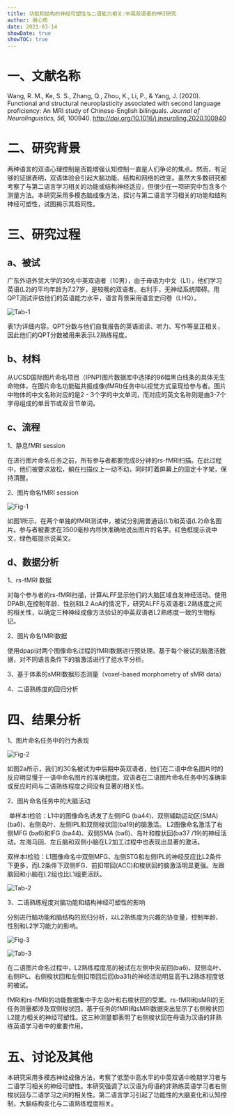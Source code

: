 ```yaml
---
title: 功能和结构的神经可塑性与二语能力相关:中英双语者的MRI研究
author: 谢心雨
date: 2021-03-14
showDate: true
showTOC: true
---
```


# 一、文献名称

Wang, R. M., Ke, S. S., Zhang, Q., Zhou, K., Li, P., & Yang, J. (2020). Functional and structural neuroplasticity associated with second language proficiency: An MRI study of Chinese-English bilinguals. *Journal of Neurolinguistics, 56,* 100940. http://doi.org/10.1016/j.jneuroling.2020.100940 

# 二、研究背景

​		两种语言的双语心理控制是否能增强认知控制一直是人们争论的焦点。然而，有足够的证据表明，双语体验会引起大脑功能、结构和网络的改变。虽然大多数研究都考察了与第二语言学习相关的功能或结构神经适应，但很少在一项研究中包含多个测量方法。本研究采用多模态脑成像方法，探讨与第二语言学习相关的功能和结构神经可塑性，试图揭示其趋同性。

# 三、研究过程

## a、被试

广东外语外贸大学的30名中英双语者（10男），由于母语为中文（L1），他们学习英语(L2)的平均年龄为7.27岁，是较晚的双语者。右利手，无神经系统障碍。用QPT测试评估他们的英语能力水平，语言背景采用语言史问卷（LHQ）。

![Tab-1]()

表1为详细内容。QPT分数与他们自我报告的英语阅读、听力、写作等呈正相关，因此他们的QPT分数被用来表示L2熟练程度。

## b、材料

从UCSD国际图片命名项目（IPNP)图片数据库中选择的96幅黑白线条的具体无生命物体，在图片命名功能磁共振成像(fMRI)任务中以视觉方式呈现给参与者。图片中物体的中文名称对应的是2 - 3个字的中文单词，而对应的英文名称则是由3-7个字母组成的单音节或双音节单词。

## c、流程

1、静息fMRI session

在进行图片命名任务之前，所有参与者都要完成8分钟的rs-fMRI扫描。在此过程中，他们被要求放松，躺在扫描仪上一动不动，同时盯着屏幕上的固定十字架，保持清醒。

2、图片命名fMRI session

![Fig-1]()

如图1所示，在两个单独的fMRI测试中，被试分别用普通话(L1)和英语(L2)命名图片。参与者被要求在3500毫秒内尽快准确地说出图片的名字。红色框提示说中文，绿色框提示说英文。

## d、数据分析

1、rs-fMRI 数据

对每个参与者的rs-fMRI扫描，计算ALFF显示他们的大脑区域自发神经活动。使用DPABI,在控制年龄、性别和L2 AoA的情况下，研究ALFF与双语者L2熟练度之间的相关性，以确定三种神经成像方法验证的中英双语者L2熟练度一致的生物标记。

2、图片命名fMRI数据

使用dpapi对两个图像命名过程的fMRI数据进行预处理。基于每个被试的脑激活数据，对不同语言条件下的脑激活进行了组水平分析。

3、基于体素的sMRI数据形态测量（voxel-based morphometry of sMRI data）

4、二语熟练度的回归分析

# 四、结果分析

1、图片命名任务中的行为表现

![Fig-2]()

​		如图2a所示，我们的30名被试为中后期中英双语者，他们在二语中命名图片时的反应明显慢于一语中命名图片的准确程度。双语者在二语图片命名任务中的准确率或反应时间与二语熟练程度之间没有显著的相关性。

2、图片命名任务中的大脑活动

​		单样本t检验：L1中的图像命名诱发了左侧IFG (ba44)、双侧辅助运动区(SMA) (ba6)、右侧岛叶、左侧IPL和双侧梭状回(ba19)的脑激活。   L2图像命名激活了右侧MFG (ba6)和IFG (ba44)、双侧SMA (ba6)、岛叶和梭状回(ba37 /19)的神经活动。左海马回、左丘脑和双侧小脑在L2加工过程中也表现出显著的激活。

​		双样本t检验：L1图像命名中双侧MFG、左侧STG和左侧IPL的神经反应比L2条件下更多，而L2条件下双侧IFG、前扣带回(ACC)和梭状回的脑激活明显更强。左跟脑回和小脑在L2组也比L1组更活跃。

![Tab-2]()

3、二语熟练程度对脑功能和结构神经可塑性的影响

​		分别进行脑功能和脑结构的回归分析，以L2熟练度为兴趣的协变量，控制年龄、性别和L2学习能力的影响。

![Fig-3]()

![Tab-3]()

​		在二语图片命名过程中，L2熟练程度高的被试在左侧中央前回(ba6)、双侧岛叶、右侧IPL、右侧梭状回和左侧扣带回后回(ba31)的神经活动明显高于L2熟练程度低的被试。

​		fMRI和rs-fMRI的功能数据集中于左岛叶和右梭状回的受累。rs-fMRI和sMRI的无任务测量都涉及双侧梭状回。基于任务的fMRI和sMRI数据突出显示了右侧梭状回L2能力相关的神经可塑性。这三种测量都表明了右侧梭状回在母语为汉语的非熟练英语学习者中的重要作用。

# 五、讨论及其他

​		本研究采用多模态神经成像方法，考察了低至中高水平的中英双语中晚期学习者与二语学习相关的神经可塑性。本研究强调了以汉语为母语的非熟练英语学习者右侧梭状回与二语学习之间的相关性。第二语言学习引起了功能性的大脑变化和认知控制，大脑结构变化与二语熟练程度相关。
